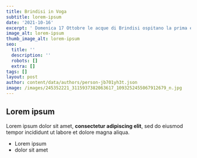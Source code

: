 ```yaml
---
title: Brindisi in Voga
subtitle: lorem-ipsum
date: '2021-10-16'
excerpt: ' Domenica 17 Ottobre le acque di Brindisi ospitano la prima edizione di “Brindisi in Voga - uiandu rrenta arrenta alla banchina”, un evento inclusivo dedicato a tutte le associazioni sportive e non solo che praticano attività in mare, proposto da Asd Vogatori Remuri Brindisi e Circolo Remiero Brindisi, che rientra nella programmazione del Salone Nautico di Puglia.'
image_alt: lorem-ipsum
thumb_image_alt: lorem-ipsum
seo:
  title: ''
  description: ''
  robots: []
  extra: []
tags: []
layout: post
author: content/data/authors/person-jb701yh3t.json
image: /images/245352221_3115937382063617_1093252455067912679_n.jpg
---
```

## Lorem ipsum

Lorem ipsum dolor sit amet, **consectetur adipiscing elit**, sed do eiusmod tempor incididunt ut labore et dolore magna aliqua.

- Lorem ipsum
- dolor sit amet